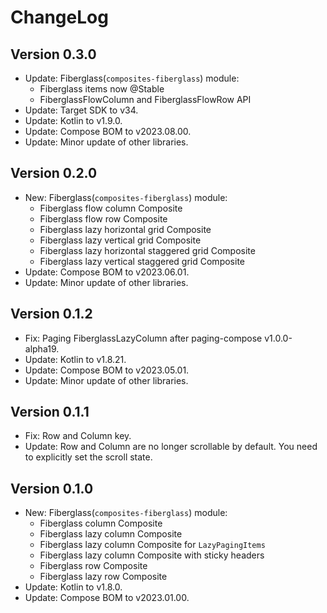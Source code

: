 # ChangeLog


## Version 0.3.0

* Update: Fiberglass(`composites-fiberglass`) module:
  - Fiberglass items now @Stable
  - FiberglassFlowColumn and FiberglassFlowRow API
* Update: Target SDK to v34.
* Update: Kotlin to v1.9.0.
* Update: Compose BOM to v2023.08.00.
* Update: Minor update of other libraries.


## Version 0.2.0

* New: Fiberglass(`composites-fiberglass`) module:
  - Fiberglass flow column Composite
  - Fiberglass flow row Composite
  - Fiberglass lazy horizontal grid Composite
  - Fiberglass lazy vertical grid Composite
  - Fiberglass lazy horizontal staggered grid Composite
  - Fiberglass lazy vertical staggered grid Composite
* Update: Compose BOM to v2023.06.01.
* Update: Minor update of other libraries.


## Version 0.1.2

* Fix: Paging FiberglassLazyColumn after paging-compose v1.0.0-alpha19.
* Update: Kotlin to v1.8.21.
* Update: Compose BOM to v2023.05.01.
* Update: Minor update of other libraries.


## Version 0.1.1

* Fix: Row and Column key.
* Update: Row and Column are no longer scrollable by default. You need to explicitly set the scroll state.


## Version 0.1.0

* New: Fiberglass(`composites-fiberglass`) module:
  - Fiberglass column Composite
  - Fiberglass lazy column Composite
  - Fiberglass lazy column Composite for `LazyPagingItems`
  - Fiberglass lazy column Composite with sticky headers
  - Fiberglass row Composite
  - Fiberglass lazy row Composite
* Update: Kotlin to v1.8.0.
* Update: Compose BOM to v2023.01.00.
